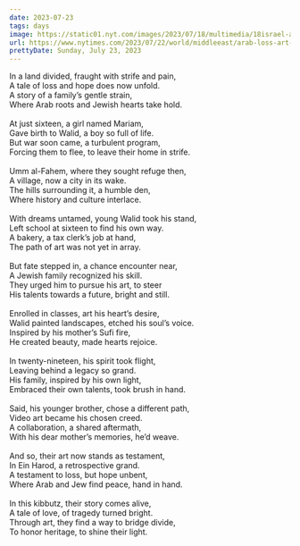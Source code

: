 ```yaml
---
date: 2023-07-23
tags: days
image: https://static01.nyt.com/images/2023/07/18/multimedia/18israel-artists-01-twqf/18israel-artists-01-twqf-facebookJumbo.jpg
url: https://www.nytimes.com/2023/07/22/world/middleeast/arab-loss-art-kibbutz-israel.html
prettyDate: Sunday, July 23, 2023
---
```

In a land divided, fraught with strife and pain,<br>A tale of loss and hope does now unfold.<br>A story of a family’s gentle strain,<br>Where Arab roots and Jewish hearts take hold.<br><br>At just sixteen, a girl named Mariam,<br>Gave birth to Walid, a boy so full of life.<br>But war soon came, a turbulent program,<br>Forcing them to flee, to leave their home in strife.<br><br>Umm al-Fahem, where they sought refuge then,<br>A village, now a city in its wake.<br>The hills surrounding it, a humble den,<br>Where history and culture interlace.<br><br>With dreams untamed, young Walid took his stand,<br>Left school at sixteen to find his own way.<br>A bakery, a tax clerk’s job at hand,<br>The path of art was not yet in array.<br><br>But fate stepped in, a chance encounter near,<br>A Jewish family recognized his skill.<br>They urged him to pursue his art, to steer<br>His talents towards a future, bright and still.<br><br>Enrolled in classes, art his heart’s desire,<br>Walid painted landscapes, etched his soul’s voice.<br>Inspired by his mother’s Sufi fire,<br>He created beauty, made hearts rejoice.<br><br>In twenty-nineteen, his spirit took flight,<br>Leaving behind a legacy so grand.<br>His family, inspired by his own light,<br>Embraced their own talents, took brush in hand.<br><br>Said, his younger brother, chose a different path,<br>Video art became his chosen creed.<br>A collaboration, a shared aftermath,<br>With his dear mother’s memories, he’d weave.<br><br>And so, their art now stands as testament,<br>In Ein Harod, a retrospective grand.<br>A testament to loss, but hope unbent,<br>Where Arab and Jew find peace, hand in hand.<br><br>In this kibbutz, their story comes alive,<br>A tale of love, of tragedy turned bright.<br>Through art, they find a way to bridge divide,<br>To honor heritage, to shine their light.
